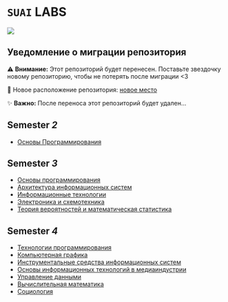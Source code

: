 # `SUAI` LABS

![](https://img.shields.io/badge/HERE_MY_LABS-orange?style=flat)

## Уведомление о миграции репозитория

⚠️ **Внимание:** Этот репозиторий будет перенесен. Поставьте звездочку новому репозиторию, чтобы не потерять после миграции <3

🔗 Новое расположение репозитория: [новое место](https://github.com/vladcto/suai-labs)

✨ **Важно:** После переноса этот репозиторий будет удален...

## **Semester** *2*
- [Основы Программирования](2_semester/OP/)

## **Semester** *3*
- [Основы программирования](3_semester/OP/)
- [Архитектура информационных систем](3_semester/AIS/)
- [Информационные технологии](3_semester/IT/)
- [Электроника и схемотехника](3_semester/Схемотехника/)
- [Теория вероятностей и математическая статистика](3_semester/Теорвер/)

## **Semester** *4*
- [Технологии программирования](4_semester/PT/)
- [Компьютерная графика](4_semester/CG/)
- [Инструментальные средства информационных систем](4_semester/IST/)
- [Основы информационных технологий в медиаиндустрии](4_semester/FITMI/)
- [Управление данными](4_semester/DM/)
- [Вычислительная математика](4_semester/CM/)
- [Социология](4_semester/Sociology/)

